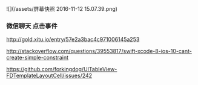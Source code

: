 ![](/assets/屏幕快照 2016-11-12 15.07.39.png)

### 微信聊天 点击事件

http://gold.xitu.io/entry/57e2a3bac4c971006145a253



http://stackoverflow.com/questions/39553817/swift-xcode-8-ios-10-cant-create-simple-constraint


https://github.com/forkingdog/UITableView-FDTemplateLayoutCell/issues/242


